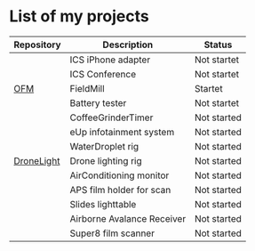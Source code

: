 # List of my projects

|Repository    |Description            |Status     |
|--------------|-----------------------|-----------|
|              |ICS iPhone adapter     |Not startet|
|              |ICS Conference         |Not startet|
| [OFM]        |FieldMill              |Startet    |
|              |Battery tester         |Not startet|
|              |CoffeeGrinderTimer     |Not started|
|              |eUp infotainment system|Not started|
|              |WaterDroplet rig       |Not started|
| [DroneLight] |Drone lighting rig     |Not started|
|              |AirConditioning monitor|Not started|
|              |APS film holder for scan  |Not started|
|              |Slides lighttable         |Not started|
|              |Airborne Avalance Receiver|Not started|
|              |Super8 film scanner       |Not started|

[OFM]:        https://github.com/arildj78/OpenFieldMill
[DroneLight]: https://github.com/arildj78/DroneLights
